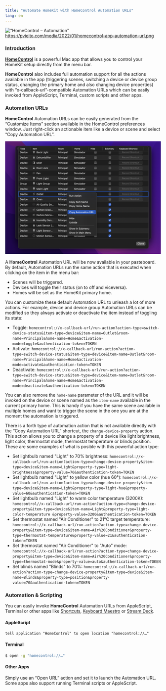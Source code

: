 ```yaml
---
title: "Automate HomeKit with HomeControl Automation URLs"
lang: en
---
```


!["HomeControl – Automation"](/media/2022/01/homecontrol-automation-post.png)
https://pvieito.com/media/2022/01/homecontrol-app-automation-url.png

### Introduction

[**HomeControl**][homecontrol] is a powerful Mac app that allows you to control your HomeKit setup directly from the menu bar.

**HomeControl** also includes full automation support for all the actions available in the app (triggering scenes, switching a device or device group status, changing the primary home and also changing device properties) with “x-callback-url”-compatible Automation URLs which can be easily invoked from AppleScript, Terminal, custom scripts and other apps.

### Automation URLs

**HomeControl** Automation URLs can be easily generated from the “Customize Items” section available in the HomeControl preferences window. Just right-click an actionable item like a device or scene and select “Copy Automation URL”.

![HomeControl – Copy Automation URL](/media/2022/01/homecontrol-app-automation-url.png)

A **HomeControl** Automation URL will be now available in your pasteboard. By default, Automation URLs run the same action that is executed when clicking on the item in the menu bar:

- Scenes will be triggered.
- Devices will toggle their status (on to off and viceversa).
- Homes will be set as the HomeKit primary home.

You can customize these default Automation URL to unleash a lot of more actions. For example, device and device group Automation URLs can be modified so they always activate or deactivate the item instead of toggling its state:

- Toggle: `homecontrol://x-callback-url/run-action?action-type=switch-device-status&item-type=device&item-name=Outlet&room-name=Principal&home-name=Home&activation-mode=toggle&authentication-token=TOKEN`
- Activate: `homecontrol://x-callback-url/run-action?action-type=switch-device-status&item-type=device&item-name=Outlet&room-name=Principal&home-name=Home&activation-mode=activate&authentication-token=TOKEN`
- Deactivate: `homecontrol://x-callback-url/run-action?action-type=switch-device-status&item-type=device&item-name=Outlet&room-name=Principal&home-name=Home&activation-mode=deactivate&authentication-token=TOKEN`

You can also remove the `home-name` parameter of the URL and it will be invoked on the device or scene named as the `item-name` available in the current primary home. This is handy if you have the same scene available in multiple homes and want to trigger the scene in the one you are at the moment the automation is triggered.

There is a forth type of automation action that is not available directly with the “Copy Automation URL” shortcut, the `change-device-property` action. This action allows you to change a property of a device like light brightness, light color, thermostat mode, thermostat temperature or blinds position. These are some examples of what is posible with this powerful action type:

- Set lightbulb named "Light" to 70% brightness: `homecontrol://x-callback-url/run-action?action-type=change-device-property&item-type=device&item-name=Light&property-type=light-brightness&property-value=70&authentication-token=TOKEN`
- Set lightbulb named "Light" to yellow color (hue 60°): `homecontrol://x-callback-url/run-action?action-type=change-device-property&item-type=device&item-name=Light&property-type=light-hue&property-value=60&authentication-token=TOKEN`
- Set lightbulb named "Light" to warm color temperature (3200K): `homecontrol//x-callback-url/run-action?action-type=change-device-property&item-type=device&item-name=Light&property-type=light-color-temperature &property-value=3200&authentication-token=TOKEN`
- Set thermostat named "Air Conditioner" to 21°C target temperature: `homecontrol://x-callback-url/run-action?action-type=change-device-property&item-type=device&item-name=Air%20Conditioner&property-type=thermostat-temperature&property-value=21&authentication-token=TOKEN`
- Set thermostat named "Air Conditioner" to "Auto" mode: `homecontrol://x-callback-url/run-action?action-type=change-device-property&item-type=device&item-name=Air%20Conditioner&property-type=thermostat-mode&property-value=auto&authentication-token=TOKEN`
- Set blinds named "Blinds" to 70%: `homecontrol://x-callback-url/run-action?action-type=change-device-property&item-type=device&item-name=Blinds&property-type=position&property-value=70&authentication-token=TOKEN`

### Automation & Scripting

You can easily invoke **HomeControl** Automation URLs from AppleScript, Terminal or other apps like [Shortcuts](https://support.apple.com/guide/shortcuts/welcome/ios), [Keyboard Maestro](https://www.keyboardmaestro.com/) or [Stream Deck](https://www.elgato.com/es/stream-deck).

#### AppleScript

```applescript
tell application "HomeControl" to open location "homecontrol://…"
```

#### Terminal

```bash
$ open -g "homecontrol://…"
```

#### Other Apps

Simply use an “Open URL” action and set it to launch the Automation URL. Some apps also support running Terminal scripts or AppleScript.

[homecontrol]: https://pvieito.com/apps?redirect=homecontrol&utm_campaign=pvieito-post-automation#app-homecontrol
